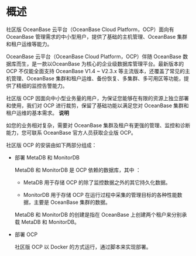 概述 
=======================

社区版 OceanBase 云平台（OceanBase Cloud Platform，OCP）面向有 OceanBase 管理需求的中小型用户，提供了基础的主机管理、OceanBase 集群和租户运维等能力。

OceanBase 云平台（OceanBase Cloud Platform，OCP）伴随 OceanBase 数据库而生，是一款以OceanBase 为核心的企业级数据库管理平台。最新版本的 OCP 不仅能全面支持 OceanBase V1.4 \~ V2.3.x 等主流版本，还覆盖了常见的主机管理、OceanBase 集群和租户运维、备份恢复、多集群、多可用区等功能，提供了精细的监控告警能力。

社区版 OCP 因面向中小型业务量的用户，为保证您能够在有限的资源上独立部署和使用，我们对 OCP 进行裁剪，保留了基础功能以满足您对 OceanBase 集群和租户运维的基本需求。
**说明**



如您的业务相对复杂，需要对 OceanBase 集群及租户有更强的管理、监控和诊断能力，您可联系 OceanBase 官方人员获取企业版 OCP。

社区版 OCP 的安装由如下两部分组成：

* 部署 MetaDB 和 MonitorDB

  MetaDB 和 MonitorDB 是 OCP 依赖的数据库，其中 ：
  * MetaDB 用于存储 OCP 的除了监控数据之外的其它持久化数据。

    
  
  * MonitorDB 用于存储 OCP 在运行过程中采集的管理目标的各种性能数据，主要是 OceanBase 集群的数据。

    
  

  

  MetaDB 和 MonitorDB 的创建是指在 OceanBase 上创建两个租户来分别承载 MetaDB 和 MonitorDB。
  

* 部署 OCP

  社区版 OCP 以 Docker 的方式运行，通过脚本来实现部署。
  



